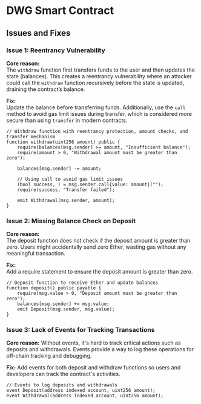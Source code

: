 # DWG Smart Contract

## Issues and Fixes

### Issue 1: **Reentrancy Vulnerability**
**Core reason:**  
The `withdraw` function first transfers funds to the user and then updates the state (balances). This creates a reentrancy vulnerability where an attacker could call the `withdraw` function recursively before the state is updated, draining the contract’s balance.

**Fix:**  
Update the balance before transferring funds. Additionally, use the `call` method to avoid gas limit issues during transfer, which is considered more secure than using `transfer` in modern contracts.

```solidity
// Withdraw function with reentrancy protection, amount checks, and transfer mechanism
function withdraw(uint256 amount) public {
    require(balances[msg.sender] >= amount, "Insufficient balance");
    require(amount > 0, "Withdrawal amount must be greater than zero");

    balances[msg.sender] -= amount;

    // Using call to avoid gas limit issues
    (bool success, ) = msg.sender.call{value: amount}("");
    require(success, "Transfer failed");

    emit Withdrawal(msg.sender, amount);
}
```

### Issue 2: Missing Balance Check on Deposit
**Core reason:**  
The deposit function does not check if the deposit amount is greater than zero. Users might accidentally send zero Ether, wasting gas without any meaningful transaction.

**Fix:**  
Add a require statement to ensure the deposit amount is greater than zero.

```solidity
// Deposit function to receive Ether and update balances
function deposit() public payable {
    require(msg.value > 0, "Deposit amount must be greater than zero");
    balances[msg.sender] += msg.value;
    emit Deposit(msg.sender, msg.value);
}
```

### Issue 3: Lack of Events for Tracking Transactions
**Core reason:** 
Without events, it's hard to track critical actions such as deposits and withdrawals. Events provide a way to log these operations for off-chain tracking and debugging.

**Fix:** 
Add events for both deposit and withdraw functions so users and developers can track the contract's activities.


```solidity
// Events to log deposits and withdrawals
event Deposit(address indexed account, uint256 amount);
event Withdrawal(address indexed account, uint256 amount);
```
